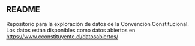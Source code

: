 ## README

Repositorio para la exploración de datos de la Convención Constitucional. Los datos están disponibles como datos abiertos en https://www.cconstituyente.cl/datosabiertos/